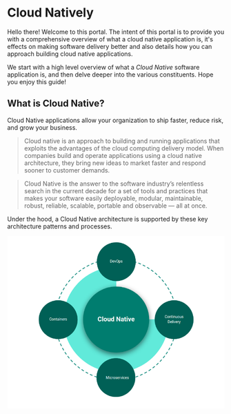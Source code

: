 # Cloud Natively

Hello there! Welcome to this portal. The intent of this portal is to provide you with a comprehensive overview of what a cloud native application is, it's effects on making software delivery better and also details how you can approach building cloud native applications.

We start with a high level overview of what a _Cloud Native_ software application is, and then delve deeper into the various constituents. Hope you enjoy this guide!

## What is Cloud Native?

Cloud Native applications allow your organization to ship faster, reduce risk, and grow your business.

> Cloud native is an approach to building and running applications that exploits the advantages of the cloud computing delivery model. When companies build and operate applications using a cloud native architecture, they bring new ideas to market faster and respond sooner to customer demands.

> Cloud Native is the answer to the software industry’s relentless search in the current decade for a set of tools and practices that makes your software easily deployable, modular, maintainable, robust, reliable, scalable, portable and observable — all at once.

Under the hood, a Cloud Native architecture is supported by these key architecture patterns and processes.

![Cloud Native Components](../images/cloud_native_composition.png)

